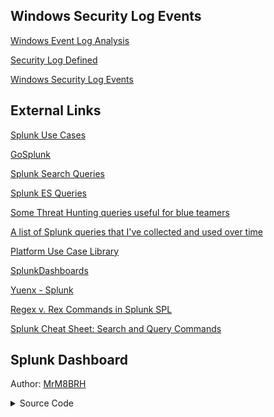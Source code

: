 ## Windows Security Log Events
[Windows Event Log Analysis](https://cybersecuritynews.com/windows-event-log-analysis/)

[Security Log Defined](https://system32.eventsentry.com/)

[Windows Security Log Events](https://www.ultimatewindowssecurity.com/securitylog/encyclopedia/default.aspx)

## External Links

[Splunk Use Cases](https://0xcybery.github.io/blog/Splunk+Use+Cases)

[GoSplunk](https://gosplunk.com/)

[Splunk Search Queries](https://github.com/secnnet/Splunk-Search-Queries)

[Splunk ES Queries](https://github.com/shauntdergrigorian/splunkqueries)

[Some Threat Hunting queries useful for blue teamers](https://github.com/BankSecurity/Threat_Hunting)

[A list of Splunk queries that I've collected and used over time](https://github.com/shauntdergrigorian/splunkqueries)

[Platform Use Case Library](https://lantern.splunk.com/Splunk_Platform/Use_Cases)

[SplunkDashboards](https://github.com/Truvis/SplunkDashboards)

[Yuenx - Splunk](https://www.yuenx.com/?s=splunk)

[Regex v. Rex Commands in Splunk SPL](https://www.tekstream.com/blog/regex-v-rex-commands-in-splunk-spl/)

[Splunk Cheat Sheet: Search and Query Commands](https://www.stationx.net/splunk-cheat-sheet/)

## Splunk Dashboard
Author: [MrM8BRH](https://github.com/MrM8BRH)

<details>
 
 <summary>Source Code</summary>
 
```
<form version="1.1" theme="dark">
  <label>Splunk</label>
  <fieldset submitButton="true" autoRun="true">
    <input type="time" token="field1">
      <label></label>
      <default>
        <earliest>-24h@h</earliest>
        <latest>now</latest>
      </default>
    </input>
  </fieldset>
  <row>
    <panel>
      <table>
        <title>List of Login Attempts to Splunk</title>
        <search>
          <query>index=_audit tag=authentication | stats count by user, info | sort - info</query>
          <earliest>$field1.earliest$</earliest>
          <latest>$field1.latest$</latest>
        </search>
        <option name="drilldown">none</option>
        <option name="refresh.display">progressbar</option>
      </table>
    </panel>
    <panel>
      <table>
        <title>List of Forwarders Installed</title>
        <search>
          <query>index="_internal" sourcetype=splunkd group=tcpin_connections NOT eventType=* 
| eval Hostname=if(isnull(hostname), sourceHost,hostname),version=if(isnull(version),"pre 4.2",version),architecture=if(isnull(arch),"n/a",arch) 
| stats count by Hostname version architecture 
| sort + version</query>
          <earliest>$field1.earliest$</earliest>
          <latest>$field1.latest$</latest>
        </search>
        <option name="drilldown">none</option>
        <option name="refresh.display">progressbar</option>
      </table>
    </panel>
  </row>
  <row>
    <panel>
      <table>
        <title>Splunk users search activity</title>
        <search>
          <query>index=_audit splunk_server=local action=search (id=* OR search_id=*) 
| eval search_id = if(isnull(search_id), id, search_id) 
| replace '*' with * in search_id 
| rex "search='search\s(?&lt;search&gt;.*?)',\sautojoin" 
| search search_id!=scheduler_* 
| convert num(total_run_time) 
| eval user = if(user="n/a", null(), user) 
| stats min(_time) as _time first(user) as user max(total_run_time) as total_run_time first(search) as search by search_id 
| search search!=*_internal* search!=*_audit* 
| chart sum(total_run_time) as "Total search time" count as "Search count" max(_time) as "Last use" by user 
| fieldformat "Last use" = strftime('Last use', "%F %T.%Q")</query>
          <earliest>$field1.earliest$</earliest>
          <latest>$field1.latest$</latest>
        </search>
        <option name="drilldown">none</option>
        <option name="refresh.display">progressbar</option>
      </table>
    </panel>
  </row>
  <row>
    <panel>
      <table>
        <title>License usage by index</title>
        <search>
          <query>index=_internal source=*license_usage.log type="Usage" splunk_server=*
| eval Date=strftime(_time, "%Y/%m/%d")
| eventstats sum(b) as volume by idx, Date
| eval GB=round(volume/1024/1024/1024, 5) 
| timechart first(GB) AS volume by idx</query>
          <earliest>$field1.earliest$</earliest>
          <latest>$field1.latest$</latest>
        </search>
        <option name="drilldown">none</option>
        <option name="refresh.display">progressbar</option>
      </table>
    </panel>
  </row>
  <row>
    <panel>
      <table>
        <title>Search History</title>
        <search>
          <query>index=_audit action=search sourcetype=audittrail search_id=* NOT (user=splunk-system-user) search!="'typeahead*"
| rex "search\=\'(search|\s+)\s(?P&lt;search&gt;[\n\S\s]+?(?=\'))"
| rex field=search "sourcetype\s*=\s*\"*(?&lt;SourcetypeUsed&gt;[^\s\"]+)" 
| rex field=search "index\s*=\s*\"*(?&lt;IndexUsed&gt;[^\s\"]+)"
| stats latest(_time) as Latest by user search SourcetypeUsed IndexUsed
| convert ctime(Latest)</query>
          <earliest>$field1.earliest$</earliest>
          <latest>$field1.latest$</latest>
        </search>
        <option name="drilldown">none</option>
        <option name="refresh.display">progressbar</option>
      </table>
    </panel>
  </row>
</form>
```
</details>
